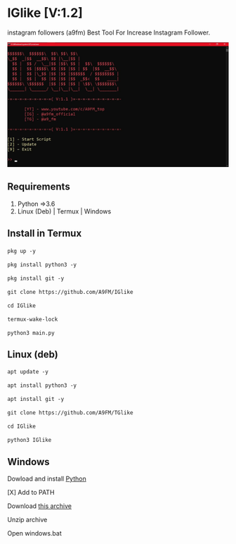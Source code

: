 # IGlike [V:1.2]
instagram followers (a9fm)
Best Tool For Increase Instagram Follower.
<p align="center">
  <img src="https://raw.githubusercontent.com/A9FM/IGlike/main/screenshot.jpg">
</p>

## Requirements
1. Python =>3.6
2. Linux (Deb) | Termux | Windows 

## Install in Termux
`pkg up -y`

`pkg install python3 -y`

`pkg install git -y`

`git clone https://github.com/A9FM/IGlike`

`cd IGlike`

`termux-wake-lock`

`python3 main.py`

## Linux (deb)
`apt update -y`

`apt install python3 -y`

`apt install git -y`

`git clone https://github.com/A9FM/TGlike`

`cd IGlike`

`python3 IGlike`

## Windows
Dowload and install <a href="https://www.python.org/downloads/windows/">Python</a>

[X] Add to PATH

Download <a href="https://github.com/A9FM/IGlike/archive/refs/heads/main.zip">this archive</a>

Unzip archive

Open windows.bat

